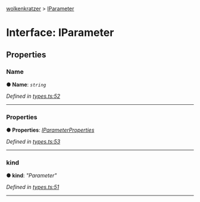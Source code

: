 [wolkenkratzer](../README.md) > [IParameter](../interfaces/iparameter.md)



# Interface: IParameter


## Properties
<a id="name"></a>

###  Name

**●  Name**:  *`string`* 

*Defined in [types.ts:52](https://github.com/arminhammer/wolkenkratzer/blob/aef6abd/src/types.ts#L52)*





___

<a id="properties"></a>

###  Properties

**●  Properties**:  *[IParameterProperties](iparameterproperties.md)* 

*Defined in [types.ts:53](https://github.com/arminhammer/wolkenkratzer/blob/aef6abd/src/types.ts#L53)*





___

<a id="kind"></a>

###  kind

**●  kind**:  *"Parameter"* 

*Defined in [types.ts:51](https://github.com/arminhammer/wolkenkratzer/blob/aef6abd/src/types.ts#L51)*





___



